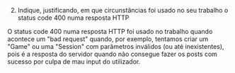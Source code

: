 2. Indique, justificando, em que circunstâncias foi usado no seu trabalho o status code 400 numa resposta HTTP


O status code 400 numa resposta HTTP foi usado no trabalho quando acontece um "bad request" quando, por exemplo,
tentamos criar um "Game" ou uma "Session" com parâmetros inválidos (ou até inexistentes), pois é a resposta do
servidor quando não consegue fazer os posts com sucesso por culpa de mau input do utilizador.